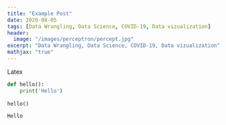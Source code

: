 ```yaml
---
title: "Example Post"
date: 2020-08-05
tags: [Data Wrangling, Data Science, COVID-19, Data vizualization]
header:
  image: "/images/perceptron/percept.jpg"
excerpt: "Data Wrangling, Data Science, COVID-19, Data vizualization"
mathjax: "true"
---
```


Latex


```python
def hello():
    print('Hello')
    
hello()
```

    Hello
    
